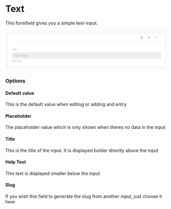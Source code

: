 # Text

This formfield gives you a simple text-input.

![](../.gitbook/assets/text.png)

### Options

#### Default value

This is the default value when editing or adding and entry

#### Placeholder

The placeholder value which is only shown when theres no data in the input

#### Title

This is the title of the input. It is displayed bolder directly above the input

#### Help Text

This text is displayed smaller below the input

#### Slug

If you wish this field to generate the slug from another input, just choose it here

